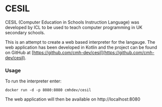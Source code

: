 # CESIL

CESIL (Computer Education in Schools Instruction Language) was developed by ICL to be used to teach computer programming in UK secondary schools.

This is an attempt to create a web based interpreter for the langauge. The web application has been developed in Kotlin and the project can be found on GitHub at [https://github.com/cmh-dev/cesil](https://github.com/cmh-dev/cesil).

### Usage

To run the interpreter enter:

`docker run -d -p 8080:8080 cmhdev/cesil`

The web application will then be available on http://localhost:8080
